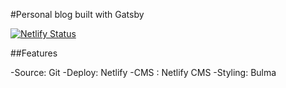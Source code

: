 #Personal blog built with Gatsby

[![Netlify Status](https://api.netlify.com/api/v1/badges/81b53bf9-d11e-4f7a-bb1a-f3823b85f56c/deploy-status)](https://app.netlify.com/sites/jiayiliu-blog/deploys)

##Features

-Source: Git
-Deploy: Netlify
-CMS : Netlify CMS
-Styling: Bulma
